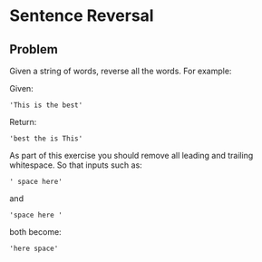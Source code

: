 # Sentence Reversal

## Problem

Given a string of words, reverse all the words. For example:

Given:

    'This is the best'

Return:

    'best the is This'

As part of this exercise you should remove all leading and trailing whitespace. So that inputs such as:

```
' space here'
```

and

```
'space here '
```

both become:

    'here space'
